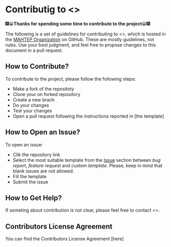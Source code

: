# Contributig to <>



:fireworks::grinning:**Thanks for spending some time to contribute to the project**:grinning::fireworks:  

The following is a set of guidelines for contributing to <>, which is hosted in the [MAHTEP Organization](https://github.com/MAHTEP) on GitHub. These are mostly guidelines, not rules. Use your best judgment, and feel free to propose changes to this document in a pull request.

## How to Contribute?

To contribute to the project, please follow the following steps:

* Make a fork of the repositoty
* Clone your on forked repository
* Create a new brach
* Do your changes
* Test your changes
* Open a pull request following the instructions reported in [the template]


## How to Open an Issue?

To open an issue:

* Clik the repository link
* Select the most suitable template from the [Issue]() section between _bug report_, _feature request_ and _custom template_. Please, keep in mind that blank issues are not allowed.
* Fill the template
* Submit the issue

## How to Get Help?

If someting about contribution is not clear, please feel free to contact <>. 

## Contributors License Agreement

You can find the Contributors License Agreement [here]
<!--- You need to find or generate the CLA and save in a CONTRIBUTORS_LICENSE_AGREEMET.md file. --->



